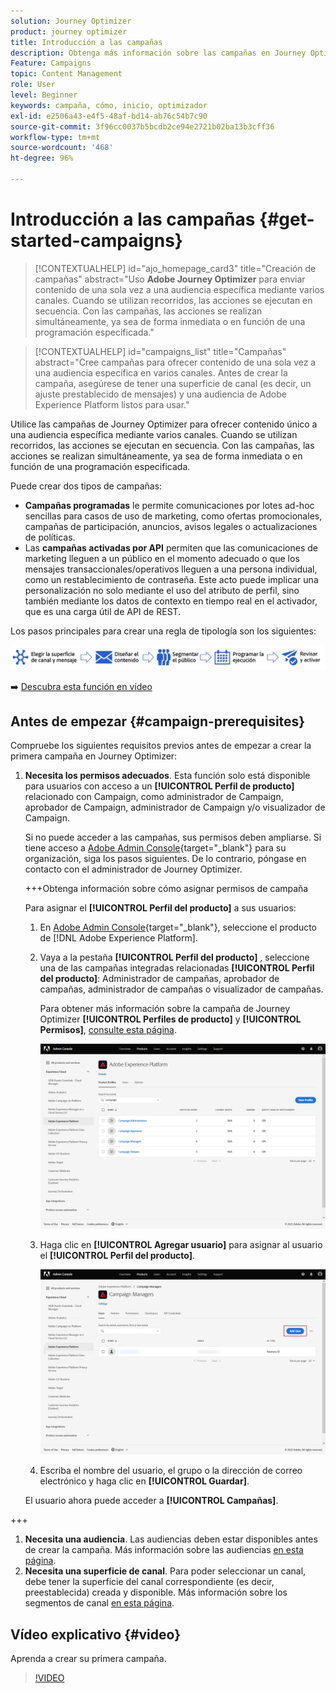 ```yaml
---
solution: Journey Optimizer
product: journey optimizer
title: Introducción a las campañas
description: Obtenga más información sobre las campañas en Journey Optimizer
Feature: Campaigns
topic: Content Management
role: User
level: Beginner
keywords: campaña, cómo, inicio, optimizador
exl-id: e2506a43-e4f5-48af-bd14-ab76c54b7c90
source-git-commit: 3f96cc0037b5bcdb2ce94e2721b02ba13b3cff36
workflow-type: tm+mt
source-wordcount: '468'
ht-degree: 96%

---
```


# Introducción a las campañas {#get-started-campaigns}

>[!CONTEXTUALHELP]
>id="ajo_homepage_card3"
>title="Creación de campañas"
>abstract="Uso **Adobe Journey Optimizer** para enviar contenido de una sola vez a una audiencia específica mediante varios canales. Cuando se utilizan recorridos, las acciones se ejecutan en secuencia. Con las campañas, las acciones se realizan simultáneamente, ya sea de forma inmediata o en función de una programación especificada."


>[!CONTEXTUALHELP]
>id="campaigns_list"
>title="Campañas"
>abstract="Cree campañas para ofrecer contenido de una sola vez a una audiencia específica en varios canales. Antes de crear la campaña, asegúrese de tener una superficie de canal (es decir, un ajuste prestablecido de mensajes) y una audiencia de Adobe Experience Platform listos para usar."

Utilice las campañas de Journey Optimizer para ofrecer contenido único a una audiencia específica mediante varios canales. Cuando se utilizan recorridos, las acciones se ejecutan en secuencia. Con las campañas, las acciones se realizan simultáneamente, ya sea de forma inmediata o en función de una programación especificada.

Puede crear dos tipos de campañas:

* **Campañas programadas** le permite comunicaciones por lotes ad-hoc sencillas para casos de uso de marketing, como ofertas promocionales, campañas de participación, anuncios, avisos legales o actualizaciones de políticas.
* Las **campañas activadas por API** permiten que las comunicaciones de marketing lleguen a un público en el momento adecuado o que los mensajes transaccionales/operativos lleguen a una persona individual, como un restablecimiento de contraseña. Este acto puede implicar una personalización no solo mediante el uso del atributo de perfil, sino también mediante los datos de contexto en tiempo real en el activador, que es una carga útil de API de REST.

Los pasos principales para crear una regla de tipología son los siguientes:

![](assets/create-campaign-process.png)

➡️ [Descubra esta función en vídeo](#video)

## Antes de empezar {#campaign-prerequisites}

Compruebe los siguientes requisitos previos antes de empezar a crear la primera campaña en Journey Optimizer:

1. **Necesita los permisos adecuados**. Esta función solo está disponible para usuarios con acceso a un **[!UICONTROL Perfil de producto]** relacionado con Campaign, como administrador de Campaign, aprobador de Campaign, administrador de Campaign y/o visualizador de Campaign.

   Si no puede acceder a las campañas, sus permisos deben ampliarse. Si tiene acceso a [Adobe Admin Console](https://adminconsole.adobe.com/){target="_blank"} para su organización, siga los pasos siguientes. De lo contrario, póngase en contacto con el administrador de Journey Optimizer.

   +++Obtenga información sobre cómo asignar permisos de campaña

   Para asignar el **[!UICONTROL Perfil del producto]** a sus usuarios:

   1. En [Adobe Admin Console](https://adminconsole.adobe.com/){target="_blank"}, seleccione el producto de [!DNL Adobe Experience Platform].

   1. Vaya a la pestaña **[!UICONTROL Perfil del producto]** , seleccione una de las campañas integradas relacionadas **[!UICONTROL Perfil del producto]**: Administrador de campañas, aprobador de campañas, administrador de campañas o visualizador de campañas.

      Para obtener más información sobre la campaña de Journey Optimizer **[!UICONTROL Perfiles de producto]** y **[!UICONTROL Permisos]**, [consulte esta página](../administration/ootb-product-profiles.md).

      ![](assets/do-not-localize/admin_1.png)

   1. Haga clic en **[!UICONTROL Agregar usuario]** para asignar al usuario el **[!UICONTROL Perfil del producto]**.

      ![](assets/do-not-localize/admin_2.png)

   1. Escriba el nombre del usuario, el grupo o la dirección de correo electrónico y haga clic en **[!UICONTROL Guardar]**.

   El usuario ahora puede acceder a **[!UICONTROL Campañas]**.

+++

1. **Necesita una audiencia**. Las audiencias deben estar disponibles antes de crear la campaña. Más información sobre las audiencias [en esta página](../audience/about-audiences.md).
1. **Necesita una superficie de canal**. Para poder seleccionar un canal, debe tener la superficie del canal correspondiente (es decir, preestablecida) creada y disponible. Más información sobre los segmentos de canal [en esta página](../configuration/channel-surfaces.md).

## Vídeo explicativo {#video}

Aprenda a crear su primera campaña.

>[!VIDEO](https://video.tv.adobe.com/v/346680?quality=12)
